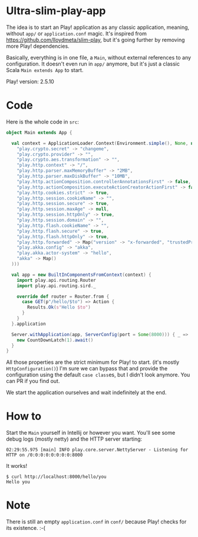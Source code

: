 # Ultra-slim-play-app

The idea is to start an Play! application as any classic application, meaning, without `app/` or `application.conf` magic.
It's inspired from https://github.com/lloydmeta/slim-play, but it's going further by removing more Play! dependencies.

Basically, everything is in one file, a `Main`, without external references to any configuration.
It doesn't even run in `app/` anymore, but it's just a classic Scala `Main extends App` to start.

Play! version: 2.5.10

# Code

Here is the whole code in `src`:
 
```scala
object Main extends App {

  val context = ApplicationLoader.Context(Environment.simple(), None, new DefaultWebCommands(), Configuration.from(Map(
    "play.crypto.secret" -> "changeme",
    "play.crypto.provider" -> "",
    "play.crypto.aes.transformation" -> "",
    "play.http.context" -> "/",
    "play.http.parser.maxMemoryBuffer" -> "2MB",
    "play.http.parser.maxDiskBuffer" -> "10MB",
    "play.http.actionComposition.controllerAnnotationsFirst" -> false,
    "play.http.actionComposition.executeActionCreatorActionFirst" -> false,
    "play.http.cookies.strict" -> true,
    "play.http.session.cookieName" -> "",
    "play.http.session.secure" -> true,
    "play.http.session.maxAge" -> null,
    "play.http.session.httpOnly" -> true,
    "play.http.session.domain" -> "",
    "play.http.flash.cookieName" -> "",
    "play.http.flash.secure" -> true,
    "play.http.flash.httpOnly" -> true,
    "play.http.forwarded" -> Map("version" -> "x-forwarded", "trustedProxies" -> List()),
    "play.akka.config" -> "akka",
    "play.akka.actor-system" -> "hello",
    "akka" -> Map()
  )))

  val app = new BuiltInComponentsFromContext(context) {
    import play.api.routing.Router
    import play.api.routing.sird._

    override def router = Router.from {
      case GET(p"/hello/$to") => Action {
        Results.Ok(s"Hello $to")
      }
    }
  }.application

  Server.withApplication(app, ServerConfig(port = Some(8000))) { _ =>
    new CountDownLatch(1).await()
  }
}
```

All those properties are the strict minimum for Play! to start. (it's mostly `HttpConfiguration()`)
I'm sure we can bypass that and provide the configuration using the default `case class`es, but I didn't look anymore. You can PR if you find out.

We start the application ourselves and wait indefinitely at the end.

# How to

Start the `Main` yourself in Intellij or however you want. You'll see some debug logs (mostly netty) and the HTTP server starting:
```
02:29:55.975 [main] INFO play.core.server.NettyServer - Listening for HTTP on /0:0:0:0:0:0:0:0:8000
```

It works!
```
$ curl http://localhost:8000/hello/you
Hello you
```

# Note

There is still an empty `application.conf` in `conf/` because Play! checks for its existence. :-( 
